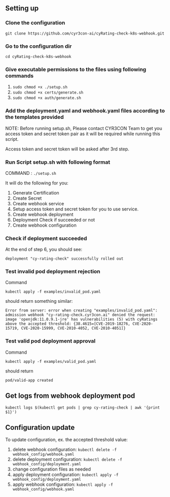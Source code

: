 ## Setting up

### Clone the configuration

`git clone https://github.com/cyr3con-ai/cyRating-check-k8s-webhook.git`

### Go to the configuration dir 

`cd cyRating-check-k8s-webhook`

### Give executable permissions to the files using following commands
1. `sudo chmod +x ./setup.sh`
2. `sudo chmod +x certs/generate.sh`
3. `sudo chmod +x auth/generate.sh`

### Add the deployment.yaml and webhook.yaml files according to the templates provided

NOTE: Before running setup.sh, Please contact CYR3CON Team to get you access token and secret token pair as it will be required while running this script.

Access token and secret token will be asked after 3rd step.

### Run Script setup.sh with following format

COMMAND : `./setup.sh`

It will do the following for you:
1. Generate Certification
2. Create Secret
3. Create webhook service
4. Setup access token and secret token for you to use service.
5. Create webhook deployment
6. Deployment Check if succeeded or not
7. Create webhook configuration

### Check if deployment succeeded

At the end of step 6, you should see: 

`deployment "cy-rating-check" successfully rolled out`

### Test invalid pod deployment rejection 
Command

`kubectl apply -f examples/invalid_pod.yaml` 

should return something similar:

`Error from server: error when creating "examples/invalid_pod.yaml": admission webhook "cy-rating-check.cyr3con.ai" denied the request: image 'openjdk:11.0.9.1-jre' has vulnerabilities (5) with cyRatings above the accepted threshold: {38.4615=[CVE-2019-18276, CVE-2020-15719, CVE-2020-15999, CVE-2010-4052, CVE-2010-4051]}`

### Test valid pod deployment approval 

Command

`kubectl apply -f examples/valid_pod.yaml`

should return

`pod/valid-app created`

## Get logs from webhook deployment pod

`kubectl logs $(kubectl get pods | grep cy-rating-check | awk '{print $1}')`

## Configuration update

To update configuration, ex. the accepted threshold value:
1. delete webhook configuration: `kubectl delete -f webhook_config/webhook.yaml`
2. delete deployment configuration: `kubectl delete -f webhook_config/deployment.yaml`
3. change configuration files as needed
4. apply deployment configuration: `kubectl apply -f webhook_config/deployment.yaml`
5. apply webhook configuration: `kubectl apply -f webhook_config/webhook.yaml`
